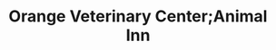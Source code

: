 ---
title: "Orange Veterinary Center;Animal Inn"
url: /orange/orange-veterinary-center-animal-inn/
shop: Tiere
---